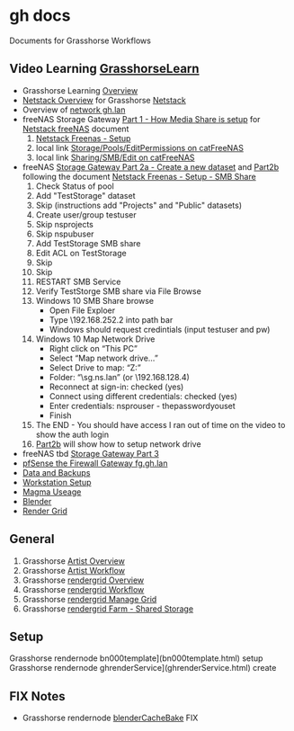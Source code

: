 # gh docs
Documents for Grasshorse Workflows

## Video Learning [GrasshorseLearn](https://www.youtube.com/channel/UCmsVjwDg8Qc6NQbsAuXeh5A)
- Grasshorse Learning [Overview](https://youtu.be/NyJJvPpoafA)
- [Netstack Overview](https://youtu.be/fWCfG13xkaQ) for Grasshorse [Netstack](https://netstack.org/docs/)
- Overview of [network gh.lan](https://youtu.be/INU3BqtyBZQ)
- freeNAS Storage Gateway [Part 1 - How Media Share is setup](https://youtu.be/QW0eGZtrELs) for [Netstack freeNAS](https://netstack.org/docs/lan/storage/freenas/) document
    1. [Netstack Freenas - Setup](https://netstack.org/docs/lan/storage/freenas/setup)
    2. local link [Storage/Pools/EditPermissions on catFreeNAS](http://192.168.252.2/ui/storage/pools/id/MediaVolume/dataset/permissions/MediaVolume%2FMedia)
    3. local link [Sharing/SMB/Edit on catFreeNAS](http://192.168.252.2/ui/sharing/smb/edit/1)
- freeNAS [Storage Gateway Part 2a - Create a new dataset](https://youtu.be/SJa9J5YYaPM) and [Part2b](https://youtu.be/8535Fj65MJ8) following the document [Netstack Freenas - Setup - SMB Share](https://github.com/2cld/netstack/blob/master/docs/lan/storage/freenas/setup.md#freenas-smb-share-dataset-configuration)
    1. Check Status of pool
    2. Add "TestStorage" dataset
    3. Skip (instructions add "Projects" and "Public" datasets)
    4. Create user/group testuser
    5. Skip nsprojects
    6. Skip nspubuser
    7. Add TestStorage SMB share
    8. Edit ACL on TestStorage
    9. Skip 
    10. Skip
    11. RESTART SMB Service
    12. Verify TestStorge SMB share via File Browse
    13. Windows 10 SMB Share browse
        - Open File Exploer
        - Type \192.168.252.2 into path bar
        - Windows should request credintials (input testuser and pw)
    14. Windows 10 Map Network Drive
        - Right click on “This PC”
        - Select “Map network drive…”
        - Select Drive to map: “Z:”
        - Folder: “\sg.ns.lan” (or \192.168.128.4)
        - Reconnect at sign-in: checked (yes)
        - Connect using different credentials: checked (yes)
        - Enter credentials: nsprouser - thepasswordyouset
        - Finish
    15. The END - You should have access I ran out of time on the video to show the auth login
    16. [Part2b](https://youtu.be/8535Fj65MJ8) will show how to setup network drive
- freeNAS tbd [Storage Gateway Part 3]()
- [pfSense the Firewall Gateway fg.gh.lan]()
- [Data and Backups]()
- [Workstation Setup]()
- [Magma Useage]()
- [Blender]()
- [Render Grid]()

## General
1. Grasshorse [Artist Overview](artistOverview.md)
2. Grasshorse [Artist Workflow](artestWorkflow.md)
3. Grasshorse [rendergrid Overview](overview.html)
4. Grasshorse [rendergrid Workflow](workflow.html)
5. Grasshorse [rendergrid Manage Grid](gridmanage.html)
6. Grasshorse [rendergrid Farm - Shared Storage](gridfarm.html)

## Setup
Grasshorse rendernode bn000template](bn000template.html) setup
Grasshorse rendernode ghrenderService](ghrenderService.html) create

## FIX Notes
- Grasshorse rendernode [blenderCacheBake](blenderCacheBake.html) FIX
